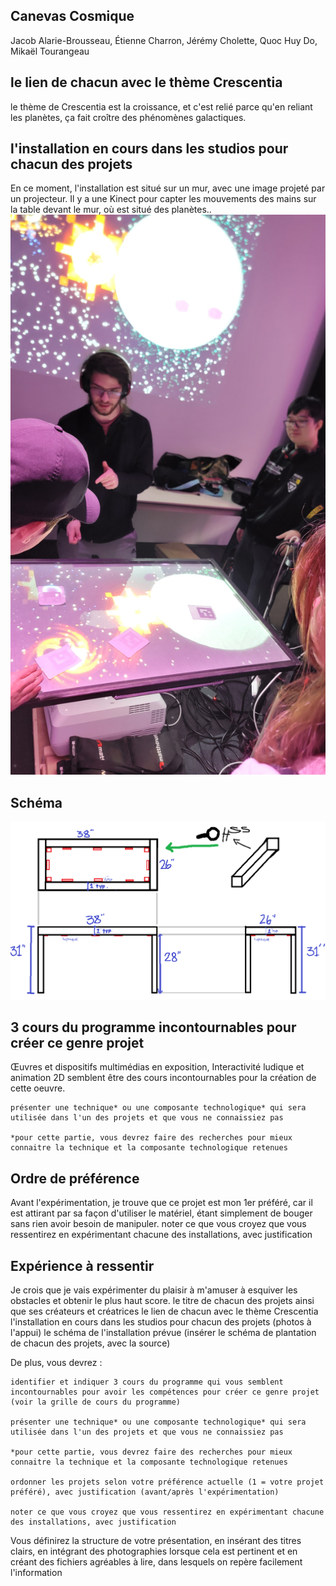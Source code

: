 ## **Canevas Cosmique**
Jacob Alarie-Brousseau, Étienne Charron, Jérémy Cholette, Quoc Huy Do, Mikaël Tourangeau
## le lien de chacun avec le thème Crescentia
le thème de Crescentia est la croissance, et c'est relié parce qu'en reliant les planètes, ça fait croître des phénomènes galactiques.

## l'installation en cours dans les studios pour chacun des projets 
En ce moment, l'installation est situé sur un mur, avec une image projeté par un projecteur. Il y a une Kinect pour capter les mouvements des mains sur la table devant le mur, où est situé des planètes..
![demo](media/canevas_cosmique_table_2.jpg) 

## Schéma
![schéma](media/sketchTable_canevas_cosmique.png)   

## 3 cours du programme incontournables pour créer ce genre projet
Œuvres et dispositifs multimédias en exposition, Interactivité ludique et animation 2D semblent être des cours incontournables pour la création de cette oeuvre.

    présenter une technique* ou une composante technologique* qui sera utilisée dans l'un des projets et que vous ne connaissiez pas

    *pour cette partie, vous devrez faire des recherches pour mieux connaitre la technique et la composante technologique retenues

## Ordre de préférence
Avant l'expérimentation, je trouve que ce projet est mon 1er préféré, car il est attirant par sa façon d'utiliser le matériel, étant simplement de bouger sans rien avoir besoin de manipuler.
    noter ce que vous croyez que vous ressentirez en expérimentant chacune des installations, avec justification

## Expérience à ressentir
Je crois que je vais expérimenter du plaisir à m'amuser à esquiver les obstacles et obtenir le plus haut score.
    le titre de chacun des projets ainsi que ses créateurs et créatrices
    le lien de chacun avec le thème Crescentia
    l'installation en cours dans les studios pour chacun des projets (photos à l'appui)
    le schéma de l'installation prévue (insérer le schéma de plantation de chacun des projets, avec la source)

De plus, vous devrez :

    identifier et indiquer 3 cours du programme qui vous semblent incontournables pour avoir les compétences pour créer ce genre projet (voir la grille de cours du programme)

    présenter une technique* ou une composante technologique* qui sera utilisée dans l'un des projets et que vous ne connaissiez pas

    *pour cette partie, vous devrez faire des recherches pour mieux connaitre la technique et la composante technologique retenues

    ordonner les projets selon votre préférence actuelle (1 = votre projet préféré), avec justification (avant/après l'expérimentation)

    noter ce que vous croyez que vous ressentirez en expérimentant chacune des installations, avec justification

Vous définirez la structure de votre présentation, en insérant des titres clairs, en intégrant des photographies lorsque cela est pertinent et en créant des fichiers agréables à lire, dans lesquels on repère facilement l'information
